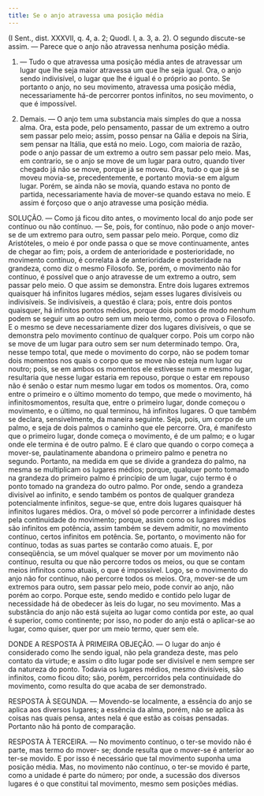```yaml
---
title: Se o anjo atravessa uma posição média
---
```


(I Sent., dist. XXXVII, q. 4, a. 2; Quodl. I, a. 3, a. 2).
  O segundo discute-se assim. — Parece que o anjo não atravessa nenhuma posição média.  

1. — Tudo o que atravessa uma posição média antes de atravessar um lugar que lhe seja maior atravessa um que lhe seja igual. Ora, o anjo sendo indivisível, o lugar que lhe é igual é o próprio ao ponto. Se portanto o anjo, no seu movimento, atravessa uma posição média, necessariamente há-de percorrer pontos infinitos, no seu movimento, o que é impossível.  

2. Demais. — O anjo tem uma substancia mais simples do que a nossa alma. Ora, esta pode, pelo pensamento, passar de um extremo a outro sem passar pelo meio; assim, posso pensar na Gália e depois na Síria, sem pensar na Itália, que está no meio. Logo, com maioria de razão, pode o anjo passar de um extremo a outro sem passar pelo meio.  Mas, em contrario, se o anjo se move de um lugar para outro, quando tiver chegado já não se move, porque já se moveu. Ora, tudo o que já se moveu movia-se, precedentemente, e portanto movia-se em algum lugar. Porém, se ainda não se movia, quando estava no ponto de partida, necessariamente havia de mover-se quando estava no meio. E assim é forçoso que o anjo atravesse uma posição média.  

SOLUÇÃO. — Como já ficou dito antes, o movimento local do anjo pode ser contínuo ou não contínuo. — Se, pois, for contínuo, não pode o anjo mover-se de um extremo para outro, sem passar pelo meio. Porque, como diz Aristóteles, o meio é por onde passa o que se move continuamente, antes de chegar ao fim; pois, a ordem de anterioridade e posterioridade, no movimento contínuo, é correlata à de anterioridade e posteridade na grandeza, como diz o mesmo Filosofo. Se, porém, o movimento não for contínuo, é possível que o anjo atravesse de um extremo a outro, sem passar pelo meio. O que assim se demonstra. Entre dois lugares extremos quaisquer há infinitos lugares médios, sejam esses lugares divisíveis ou indivisíveis. Se indivisíveis, a questão é clara; pois, entre dois pontos quaisquer, há infinitos pontos médios, porque dois pontos de modo nenhum podem se seguir um ao outro sem um meio termo, como o prova o Filosofo. E o mesmo se deve necessariamente dizer dos lugares divisíveis, o que se demonstra pelo movimento contínuo de qualquer corpo. Pois um corpo não se move de um lugar para outro sem ser num determinado tempo. Ora, nesse tempo total, que mede o movimento do corpo, não se podem tomar dois momentos nos quais o corpo que se move não esteja num lugar ou noutro; pois, se em ambos os momentos ele estivesse num e mesmo lugar, resultaria que nesse lugar estaria em repouso, porque o estar em repouso não é senão o estar num mesmo lugar em todos os momentos. Ora, como entre o primeiro e o último momento do tempo, que mede o movimento, há infinitosmomentos, resulta que, entre o primeiro lugar, donde começou o movimento, e o último, no qual terminou, há infinitos lugares. O que também se declara, sensivelmente, da maneira seguinte. Seja, pois, um corpo de um palmo, e seja de dois palmos o caminho que ele percorre. Ora, é manifesto que o primeiro lugar, donde começa o movimento, é de um palmo; e o lugar onde ele termina é de outro palmo. E é claro que quando o corpo começa a mover-se, paulatinamente abandona o primeiro palmo e penetra no segundo. Portanto, na medida em que se divide a grandeza do palmo, na mesma se multiplicam os lugares médios; porque, qualquer ponto tomado na grandeza do primeiro palmo é princípio de um lugar, cujo termo é o ponto tomado na grandeza do outro palmo. Por onde, sendo a grandeza divisível ao infinito, e sendo também os pontos de qualquer grandeza potencialmente infinitos, segue-se que, entre dois lugares quaisquer há infinitos lugares médios. Ora, o móvel só pode percorrer a infinidade destes pela continuidade do movimento; porque, assim como os lugares médios são infinitos em potência, assim também se devem admitir, no movimento contínuo, certos infinitos em potência. Se, portanto, o movimento não for contínuo, todas as suas partes se contarão como atuais. E, por conseqüência, se um móvel qualquer se mover por um movimento não contínuo, resulta ou que não percorre todos os meios, ou que se contam meios infinitos como atuais, o que é impossível. Logo, se o movimento do anjo não for contínuo, não percorre todos os meios. Ora, mover-se de um extremos para outro, sem passar pelo meio, pode convir ao anjo, não porém ao corpo. Porque este, sendo medido e contido pelo lugar de necessidade há de obedecer às leis do lugar, no seu movimento. Mas a substância do anjo não está sujeita ao lugar como contida por este, ao qual é superior, como continente; por isso, no poder do anjo está o aplicar-se ao lugar, como quiser, quer por um meio termo, quer sem ele.  

DONDE A RESPOSTA À PRIMEIRA OBJEÇÃO. — O lugar do anjo é considerado como lhe sendo igual, não pela grandeza deste, mas pelo contato da virtude; e assim o dito lugar pode ser divisível e nem sempre ser da natureza do ponto. Todavia os lugares médios, mesmo divisíveis, são infinitos, como ficou dito; são, porém, percorridos pela continuidade do movimento, como resulta do que acaba de ser demonstrado.  

RESPOSTA À SEGUNDA. — Movendo-se localmente, a essência do anjo se aplica aos diversos lugares; a essência da alma, porém, não se aplica às coisas nas quais pensa, antes nela é que estão as coisas pensadas. Portanto não há ponto de comparação.  

RESPOSTA À TERCEIRA. — No movimento contínuo, o ter-se movido não é parte, mas termo do mover- se; donde resulta que o mover-se é anterior ao ter-se movido. E por isso é necessário que tal movimento suponha uma posição média. Mas, no movimento não contínuo, o ter-se movido é parte, como a unidade é parte do número; por onde, a sucessão dos diversos lugares é o que constitui tal movimento, mesmo sem posições médias.